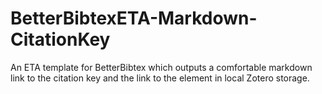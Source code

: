# BetterBibtexETA-Markdown-CitationKey
An ETA template for BetterBibtex which outputs a comfortable markdown link to the citation key and the link to the element in local Zotero storage.
